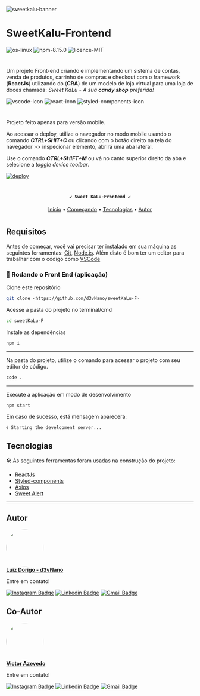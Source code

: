 ![sweetkalu-banner](https://repository-images.githubusercontent.com/569517702/5e8b8e07-2706-40bf-8027-853b39eb2fc7)

<div>

# SweetKalu-Frontend

  <img alt="os-linux" src="https://img.shields.io/static/v1?label=os&message=Linux&color=459a2b&style=flat-square&logo=ghost" />
  <img alt="npm-8.15.0" src="https://img.shields.io/static/v1?label=npm&message=8.15.0&color=459a2b&style=flat-square" />
  <img alt="licence-MIT" src="https://img.shields.io/static/v1?label=licence&message=MIT&color=459a2b&style=flat-square" />
 
</div>
  <h1 align="center"></h1>

Um projeto Front-end criando e implementando um sistema de contas, venda de produtos, carrinho de compras e checkout com o framework (**ReactJs**) utilizando do (**CRA**) de um modelo de loja virtual para uma loja de doces chamada: _Sweet KaLu - A sua _**candy shop**_ preferida!_

<div>
    <img alt="vscode-icon" src="https://img.shields.io/static/v1?label=using&message=vscode&color=0176c6&logo=visual%20studio" />
    <img alt="react-icon" src="https://img.shields.io/static/v1?label=using&message=react&color=2f74c0&logo=react" />
    <img alt="styled-components-icon" src="https://img.shields.io/static/v1?label=using&message=styled-components&color=2f74c0&logo=styled-components" />
</div>
  <h1 align="center"></h1>

Projeto feito apenas para versão mobile.

Ao acessar o deploy, utilize o navegador no modo mobile usando o comando **_CTRL+SHIT+C_** ou clicando com o botão direito na tela do navegador >> inspecionar elemento, abrirá uma aba lateral.

Use o comando **_CTRL+SHIFT+M_** ou vá no canto superior direito da aba e selecione a _toggle device toolbar_.

  <a href="https://sweetkalu.vercel.app">
    <img alt="deploy" src="https://img.shields.io/static/v1?label=deploy&message=click here&color=459a2b&style=flat-square" />
  </a>
<h1 align="center"></h1>

<h4 align="center">

    ✔️ Sweet KaLu-Frontend ✔️

</h4>

<p align="center">
 <a href="#sweetkalu-frontend">Início</a> • 
 <a href="#requisitos">Começando</a> •  
 <a href="#tecnologias">Tecnologias</a> • 
 <a href="#autor">Autor</a>
</p>
  <h1 align="center"></h1>

## Requisitos

Antes de começar, você vai precisar ter instalado em sua máquina as seguintes ferramentas:
[Git](https://git-scm.com), [Node.js](https://nodejs.org/en/).
Além disto é bom ter um editor para trabalhar com o código como [VSCode](https://code.visualstudio.com/)

### 🎲 Rodando o Front End (aplicação)

Clone este repositório

```bash
git clone <https://github.com/d3vNano/sweetKaLu-F>
```

Acesse a pasta do projeto no terminal/cmd

```bash
cd sweetKaLu-F
```

Instale as dependências

```bash
npm i
```

---

Na pasta do projeto, utilize o comando para acessar o projeto com seu editor de código.

```bash
code .
```

---

Execute a aplicação em modo de desenvolvimento

```bash
npm start
```

Em caso de sucesso, está mensagem aparecerá:

```
🌀 Starting the development server...
```

## Tecnologias

🛠 As seguintes ferramentas foram usadas na construção do projeto:

-   [ReactJs](https://react.dev)
-   [Styled-components](https://styled-components.com)
-   [Axios](https://axios-http.com/ptbr/)
-   [Sweet Alert](https://www.npmjs.com/package/sweetalert)

---

## Autor

<a href="https://github.com/d3vNano">
 <img style="border-radius: 50%;" src="https://avatars.githubusercontent.com/u/102393674?v=4" width="100px;" alt=""/>
 <br />
 <b>Luiz Dorigo - d3vNano</b>
</a>

Entre em contato!

[![Instagram Badge](https://img.shields.io/badge/-@d3vNano-c55180?style=flat-square&labelColor=c55180&logo=instagram&logoColor=white&link=https://www.instagram.com/d3vNano/)](https://www.instagram.com/d3vNano/)
[![Linkedin Badge](https://img.shields.io/badge/-d3vNano-blue?style=flat-square&logo=Linkedin&logoColor=white&link=https://www.linkedin.com/in/d3vNano/)](https://www.linkedin.com/in/d3vNano/)
[![Gmail Badge](https://img.shields.io/badge/-contato.dorigo@gmail.com-c14438?style=flat-square&logo=Gmail&logoColor=white&link=mailto:contato.dorigo@gmail.com)](mailto:contato.dorigo@gmail.com)

## Co-Autor

<a href="https://github.com/victor-azevedo">
 <img style="border-radius: 50%;" src="https://avatars.githubusercontent.com/u/100978477?v=4" width="100px;" alt=""/>
 <br />
 <b>Victor Azevedo</b>
</a>

Entre em contato!

[![Instagram Badge](https://img.shields.io/badge/-@victorazeve-c55180?style=flat-square&labelColor=c55180&logo=instagram&logoColor=white&link=https://www.instagram.com/victorazeve/)](https://www.instagram.com/victorazeve/)
[![Linkedin Badge](https://img.shields.io/badge/-victor--azevedo--dev-blue?style=flat-square&logo=Linkedin&logoColor=white&link=https://www.linkedin.com/in/victor-azevedo-dev/)](https://www.linkedin.com/in/victor-azevedo-dev/)
[![Gmail Badge](https://img.shields.io/badge/-josevcazevedo@gmail.com-c14438?style=flat-square&logo=Gmail&logoColor=white&link=mailto:josevcazevedo@gmail.com)](mailto:josevcazevedo@gmail.com)
